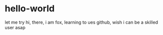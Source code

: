 # hello-world
let me try
hi, there, i am fox, learning to ues github, wish i can be a skilled user asap
